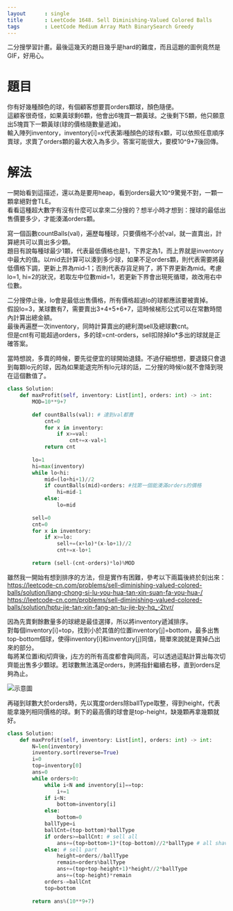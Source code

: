 ```yaml
--- 
layout      : single
title       : LeetCode 1648. Sell Diminishing-Valued Colored Balls
tags        : LeetCode Medium Array Math BinarySearch Greedy
---
```

二分搜學習計畫。最後這幾天的題目幾乎是hard的難度，而且這題的圖例竟然是GIF，好用心。  

# 題目
你有好幾種顏色的球，有個顧客想要買orders顆球，顏色隨便。  
這顧客很奇怪，如果黃球剩6顆，他會出6塊買一顆黃球。之後剩下5顆，他只願意出5塊買下一顆黃球(球的價格隨數量遞減)。  
輸入陣列inventory，inventory[i]=x代表第i種顏色的球有x顆，可以依照任意順序賣球，求賣了orders顆的最大收入為多少。答案可能很大，要模10^9+7後回傳。  

# 解法
一開始看到這描述，還以為是要用heap，看到orders最大10^9驚覺不對，一顆一顆拿絕對會TLE。  
看看這種超大數字有沒有什麼可以拿來二分搜的？想半小時才想到：搜球的最低出售價要多少，才能湊滿orders顆。  

寫一個函數countBalls(val)，遍歷每種球，只要價格不小於val，就一直賣出，計算總共可以賣出多少顆。  
題目有說每種球最少1顆，代表最低價格也是1，下界定為1，而上界就是inventory中最大的值。以mid去計算可以湊到多少球，如果不足orders顆，則代表需要將最低價格下調，更新上界為mid-1；否則代表存貨足夠了，將下界更新為mid。考慮lo=1, hi=2的狀況，若取左中位數mid=1，若更新下界會出現死循環，故改用右中位數。  

二分搜停止後，lo會是最低出售價格，所有價格超過lo的球都應該要被賣掉。  
假設lo=3，某球數有7，需要賣出3+4+5+6+7，這時候梯形公式可以在常數時間內計算出總金額。  
最後再遍歷一次inventory，同時計算賣出的總利潤sell及總球數cnt。  
但是cnt有可能超過orders，多的球=cnt-orders，sell扣除掉lo*多出的球就是正確答案。  

當時想說，多賣的時候，要先從便宜的球開始退錢。不過仔細想想，要退錢只會退到每顆lo元的球，因為如果能退完所有lo元球的話，二分搜的時候lo就不會降到現在這個數值了。

```python
class Solution:
    def maxProfit(self, inventory: List[int], orders: int) -> int:
        MOD=10**9+7
        
        def countBalls(val): # 達到val都賣
            cnt=0
            for x in inventory:
                if x>=val:
                    cnt+=x-val+1
            return cnt
        
        lo=1
        hi=max(inventory)
        while lo<hi:
            mid=(lo+hi+1)//2
            if countBalls(mid)<orders: #找第一個能湊滿orders的價格
                hi=mid-1
            else:
                lo=mid
                
        sell=0
        cnt=0
        for x in inventory:
            if x>=lo:
                sell+=(x+lo)*(x-lo+1)//2
                cnt+=x-lo+1
                
        return (sell-(cnt-orders)*lo)%MOD
```

雖然我一開始有想到排序的方法，但是實作有困難，參考以下兩篇後終於刻出來：  
https://leetcode-cn.com/problems/sell-diminishing-valued-colored-balls/solution/liang-chong-si-lu-you-hua-tan-xin-suan-fa-you-hua-/  
https://leetcode-cn.com/problems/sell-diminishing-valued-colored-balls/solution/hptu-jie-tan-xin-fang-an-tu-jie-by-hq_-2tvr/  

因為先賣剩餘數量多的球總是最佳選擇，所以將inventory遞減排序。  
對每個inventory[i]=top，找到小於其值的位置inventory[j]=bottom，最多出售top-bottom個球，使得inventory[i]和inventory[j]同值，簡單來說就是賣掉凸出來的部分。  
每將某位置i和j切齊後，j左方的所有高度都會與j同高，可以透過這點計算出每次切齊能出售多少顆球。若球數無法滿足orders，則將指針繼續右移，直到orders足夠為止。

![示意圖](assets/1648-1.jpg)

再碰到球數大於orders時，先以寬度orders除ballType取整，得到height，代表能拿幾列相同價格的球。剩下的最高價的球會是top-height，缺幾顆再拿幾顆就好。

```python
class Solution:
    def maxProfit(self, inventory: List[int], orders: int) -> int:
        N=len(inventory)
        inventory.sort(reverse=True)
        i=0
        top=inventory[0]
        ans=0
        while orders>0:
            while i<N and inventory[i]==top:
                i+=1
            if i<N:
                bottom=inventory[i]
            else:
                bottom=0
            ballType=i
            ballCnt=(top-bottom)*ballType
            if orders>=ballCnt: # sell all
                ans+=(top+bottom+1)*(top-bottom)//2*ballType # all shave to 'next'
            else: # sell part
                height=orders//ballType
                remain=orders%ballType
                ans+=(top+top-height+1)*height//2*ballType
                ans+=(top-height)*remain
            orders-=ballCnt
            top=bottom
            
        return ans%(10**9+7)
```